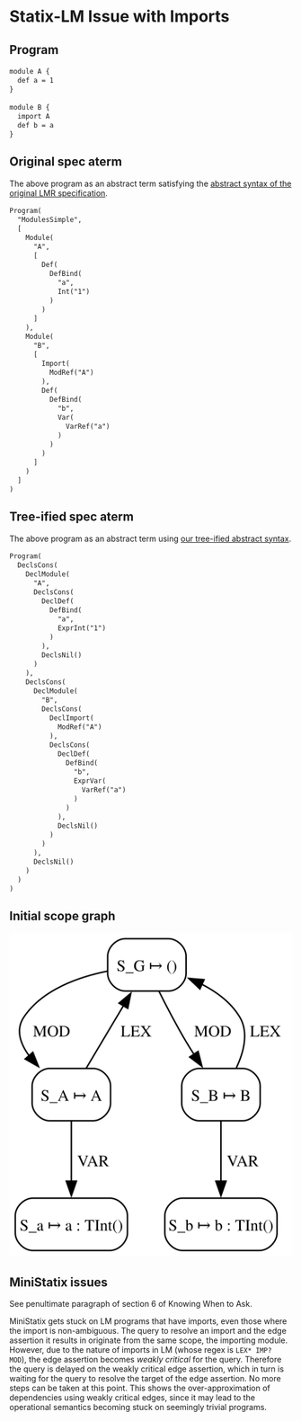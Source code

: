# Statix-LM Issue with Imports

## Program

```
module A {
  def a = 1
}

module B {
  import A
  def b = a
}
```

## Original spec aterm

The above program as an abstract term satisfying the [abstract syntax of the original LMR specification](statix-spec/lmr-original.mstx).

```
Program(
  "ModulesSimple",
  [
    Module(
      "A", 
      [
        Def(
          DefBind(
            "a", 
            Int("1")
          )
        )
      ]
    ), 
    Module(
      "B", 
      [
        Import(
          ModRef("A")
        ), 
        Def(
          DefBind(
            "b", 
            Var(
              VarRef("a")
            )
          )
        ) 
      ]
    )
  ]
)
```

## Tree-ified spec aterm

The above program as an abstract term using [our tree-ified abstract syntax](statix-spec/statix-spec.mstx).

```
Program(
  DeclsCons(
    DeclModule(
      "A", 
      DeclsCons(
        DeclDef(
          DefBind(
            "a", 
            ExprInt("1")
          )
        ), 
        DeclsNil()
      )
    ), 
    DeclsCons(
      DeclModule(
        "B", 
        DeclsCons(
          DeclImport(
            ModRef("A")
          ), 
          DeclsCons(
            DeclDef(
              DefBind(
                "b", 
                ExprVar(
                  VarRef("a")
                )
              )
            ), 
            DeclsNil()
          )
        )
      ), 
      DeclsNil()
    )
  )
)
```

## Initial scope graph

![sg](modulessimple.svg)

## MiniStatix issues

See penultimate paragraph of section 6 of Knowing When to Ask.

MiniStatix gets stuck on LM programs that have imports, even those where the import is non-ambiguous. The query to resolve an import and the edge assertion it results in originate from the same scope, the importing module. However, due to the nature of imports in LM (whose regex is `LEX* IMP? MOD`), the edge assertion becomes *weakly critical* for the query. Therefore the query is delayed on the weakly critical edge assertion, which in turn is waiting for the query to resolve the target of the edge assertion. No more steps can be taken at this point. This shows the over-approximation of dependencies using weakly critical edges, since it may lead to the operational semantics becoming stuck on seemingly trivial programs.
